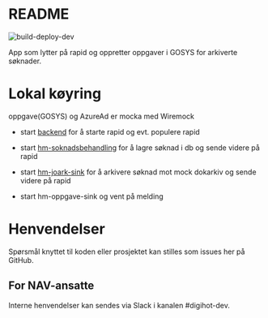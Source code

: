 
# README
![build-deploy-dev](https://github.com/navikt/hm-oppgave-sink/workflows/Build%20and%20deploy/badge.svg)

App som lytter på rapid og oppretter oppgaver i GOSYS for arkiverte søknader.


# Lokal køyring

oppgave(GOSYS) og AzureAd er mocka med Wiremock

- start [backend](https://github.com/navikt/hm-soknad-api) for å starte rapid og evt. populere rapid
- start [hm-soknadsbehandling](https://github.com/navikt/hm-soknadsbehandling) for å lagre søknad i db og sende videre på rapid
- start [hm-joark-sink](https://github.com/navikt/hm-joark-sink) for å arkivere søknad mot mock dokarkiv og sende videre på rapid

- start hm-oppgave-sink og vent på melding


# Henvendelser

Spørsmål knyttet til koden eller prosjektet kan stilles som issues her på GitHub.

## For NAV-ansatte

Interne henvendelser kan sendes via Slack i kanalen #digihot-dev.
